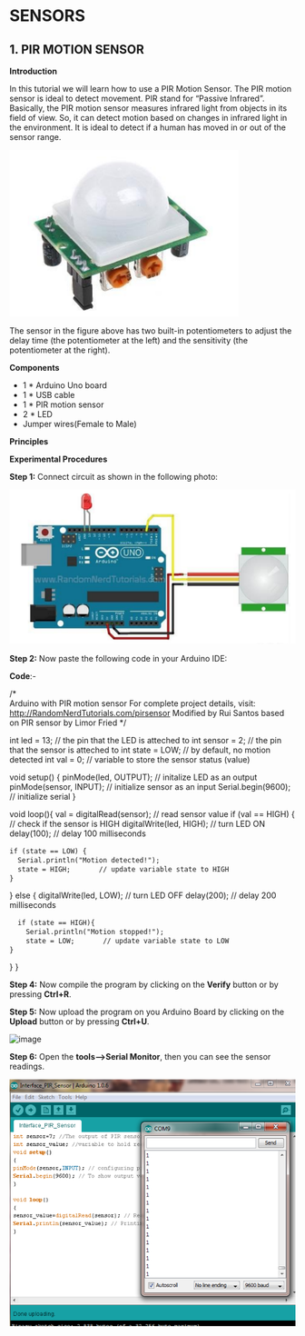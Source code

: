 # SENSORS
## 1. PIR MOTION SENSOR
**Introduction**

In this tutorial we will learn how to use a PIR Motion Sensor.
The PIR motion sensor is ideal to detect movement. PIR stand for “Passive
Infrared”. Basically, the PIR motion sensor measures infrared light from objects in its
field of view. So, it can detect motion based on changes in infrared light in the
environment. It is ideal to detect if a human has moved in or out of the sensor range.

![image](/pir1.jpg)

The sensor in the figure above has two built-in potentiometers to adjust the delay
time (the potentiometer at the left) and the sensitivity (the potentiometer at the right).

**Components**
- 1 * Arduino Uno board
- 1 * USB cable
- 1 * PIR motion sensor
- 2 * LED
- Jumper wires(Female to Male)

**Principles**

**Experimental Procedures**

**Step 1:**  Connect circuit as shown in the following photo:

![image](/pir2.jpg)

**Step 2:** Now paste the following code in your Arduino IDE:

**Code**:-

/*  
    Arduino with PIR motion sensor
    For complete project details, visit: http://RandomNerdTutorials.com/pirsensor
    Modified by Rui Santos based on PIR sensor by Limor Fried
*/
 
int led = 13;                // the pin that the LED is atteched to
int sensor = 2;              // the pin that the sensor is atteched to
int state = LOW;             // by default, no motion detected
int val = 0;                 // variable to store the sensor status (value)

void setup() {
  pinMode(led, OUTPUT);      // initalize LED as an output
  pinMode(sensor, INPUT);    // initialize sensor as an input
  Serial.begin(9600);        // initialize serial
}

void loop(){
  val = digitalRead(sensor);   // read sensor value
  if (val == HIGH) {           // check if the sensor is HIGH
    digitalWrite(led, HIGH);   // turn LED ON
    delay(100);                // delay 100 milliseconds 
    
    if (state == LOW) {
      Serial.println("Motion detected!"); 
      state = HIGH;       // update variable state to HIGH
    }
  } 
  else {
      digitalWrite(led, LOW); // turn LED OFF
      delay(200);             // delay 200 milliseconds 
      
      if (state == HIGH){
        Serial.println("Motion stopped!");
        state = LOW;       // update variable state to LOW
    }
  }
}



**Step 4:**  Now compile the program by clicking on the **Verify** button or by pressing **Ctrl+R**.

**Step 5:**  Now upload the program on you Arduino Board by clicking on the **Upload** button or by pressing **Ctrl+U**.

![image](/dhtsave.jpg)

**Step 6:**  Open the **tools-->Serial Monitor**, then you can see the sensor readings.

![image](/pir3.jpg)
